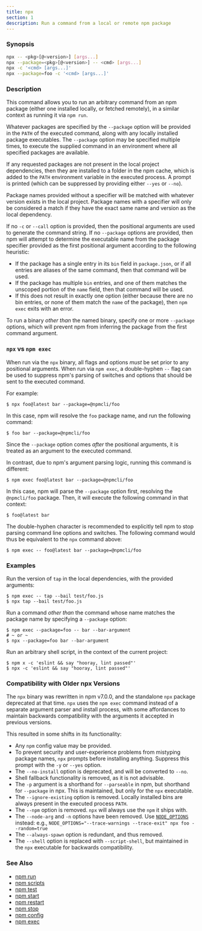 ```yaml
---
title: npx
section: 1
description: Run a command from a local or remote npm package
---
```


### Synopsis

```bash
npx -- <pkg>[@<version>] [args...]
npx --package=<pkg>[@<version>] -- <cmd> [args...]
npx -c '<cmd> [args...]'
npx --package=foo -c '<cmd> [args...]'
```

### Description

This command allows you to run an arbitrary command from an npm package (either one installed locally, or fetched remotely), in a similar context as running it via `npm run`.

Whatever packages are specified by the `--package` option will be provided in the `PATH` of the executed command, along with any locally installed package executables.
The `--package` option may be specified multiple times, to execute the supplied command in an environment where all specified packages are available.

If any requested packages are not present in the local project dependencies, then they are installed to a folder in the npm cache, which is added to the `PATH` environment variable in the executed process.
A prompt is printed (which can be suppressed by providing either `--yes` or `--no`).

Package names provided without a specifier will be matched with whatever version exists in the local project.
Package names with a specifier will only be considered a match if they have the exact same name and version as the local dependency.

If no `-c` or `--call` option is provided, then the positional arguments are used to generate the command string.
If no `--package` options are provided, then npm will attempt to determine the executable name from the package specifier provided as the first positional argument according to the following heuristic:

- If the package has a single entry in its `bin` field in `package.json`, or if all entries are aliases of the same command, then that command will be used.
- If the package has multiple `bin` entries, and one of them matches the unscoped portion of the `name` field, then that command will be used.
- If this does not result in exactly one option (either because there are no bin entries, or none of them match the `name` of the package), then
  `npm exec` exits with an error.

To run a binary _other than_ the named binary, specify one or more
`--package` options, which will prevent npm from inferring the package from the first command argument.

### `npx` vs `npm exec`

When run via the `npx` binary, all flags and options *must* be set prior to any positional arguments.
When run via `npm exec`, a double-hyphen `--` flag can be used to suppress npm's parsing of switches and options that should be sent to the executed command.

For example:

```
$ npx foo@latest bar --package=@npmcli/foo
```

In this case, npm will resolve the `foo` package name, and run the following command:

```
$ foo bar --package=@npmcli/foo
```

Since the `--package` option comes _after_ the positional arguments, it is treated as an argument to the executed command.

In contrast, due to npm's argument parsing logic, running this command is different:

```
$ npm exec foo@latest bar --package=@npmcli/foo
```

In this case, npm will parse the `--package` option first, resolving the
`@npmcli/foo` package.
Then, it will execute the following command in that context:

```
$ foo@latest bar
```

The double-hyphen character is recommended to explicitly tell npm to stop parsing command line options and switches.
The following command would thus be equivalent to the `npx` command above:

```
$ npm exec -- foo@latest bar --package=@npmcli/foo
```

### Examples

Run the version of `tap` in the local dependencies, with the provided arguments:

```
$ npm exec -- tap --bail test/foo.js
$ npx tap --bail test/foo.js
```

Run a command _other than_ the command whose name matches the package name by specifying a `--package` option:

```
$ npm exec --package=foo -- bar --bar-argument
# ~ or ~
$ npx --package=foo bar --bar-argument
```

Run an arbitrary shell script, in the context of the current project:

```
$ npm x -c 'eslint && say "hooray, lint passed"'
$ npx -c 'eslint && say "hooray, lint passed"'
```

### Compatibility with Older npx Versions

The `npx` binary was rewritten in npm v7.0.0, and the standalone `npx` package deprecated at that time.
 `npx` uses the `npm exec` command instead of a separate argument parser and install process, with some affordances to maintain backwards compatibility with the arguments it accepted in previous versions.

This resulted in some shifts in its functionality:

- Any `npm` config value may be provided.
- To prevent security and user-experience problems from mistyping package names, `npx` prompts before installing anything.
Suppress this prompt with the `-y` or `--yes` option.
- The `--no-install` option is deprecated, and will be converted to `--no`.
- Shell fallback functionality is removed, as it is not advisable.
- The `-p` argument is a shorthand for `--parseable` in npm, but shorthand for `--package` in npx.
This is maintained, but only for the `npx` executable.
- The `--ignore-existing` option is removed.
Locally installed bins are always present in the executed process `PATH`.
- The `--npm` option is removed.
 `npx` will always use the `npm` it ships with.
- The `--node-arg` and `-n` options have been removed.
Use [`NODE_OPTIONS`](https://nodejs.org/api/cli.html#node_optionsoptions) instead: e.g.,
 `NODE_OPTIONS="--trace-warnings --trace-exit" npx foo --random=true`
- The `--always-spawn` option is redundant, and thus removed.
- The `--shell` option is replaced with `--script-shell`, but maintained in the `npx` executable for backwards compatibility.

### See Also

* [npm run](/commands/npm-run)
* [npm scripts](/using-npm/scripts)
* [npm test](/commands/npm-test)
* [npm start](/commands/npm-start)
* [npm restart](/commands/npm-restart)
* [npm stop](/commands/npm-stop)
* [npm config](/commands/npm-config)
* [npm exec](/commands/npm-exec)
